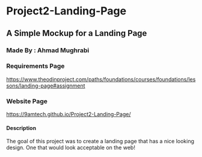 # Project2-Landing-Page
## A Simple Mockup for a Landing Page

### Made By : Ahmad Mughrabi

### Requirements Page
https://www.theodinproject.com/paths/foundations/courses/foundations/lessons/landing-page#assignment

### Website Page
https://9amtech.github.io/Project2-Landing-Page/

#### Description
The goal of this project was to create a landing page that has a nice looking design. One that would look acceptable on the web!

